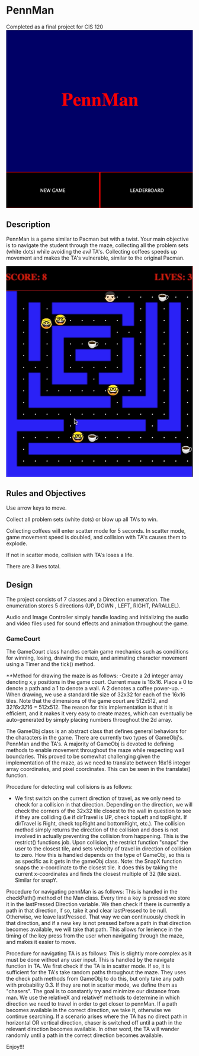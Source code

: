 # PennMan

Completed as a final project for CIS 120 
![Menu Png](files/images/menu.png)

## Description

PennMan is a game similar to Pacman but with a twist. Your main objective is to navigate the student through the maze, collecting all the problem sets (white dots) while avoiding the *evil* TA's. Collecting coffees speeds up movement and makes the TA's vulnerable, similar to the original Pacman. 

![Demo Gif](files/images/coffeeDemo.gif)


## Rules and Objectives
Use arrow keys to move. 

Collect all problem sets (white dots) or blow up all TA's to win. 

Collecting coffees will enter scatter mode for 5 seconds. In scatter mode, game movement 
speed is doubled, and collision with TA's causes them to explode. 

If not in scatter mode, collision with TA's loses a life.

There are 3 lives total. 

## Design

The project consists of  7 classes and a Direction enumeration. 
The enumeration stores 5 directions (UP, DOWN , LEFT, RIGHT, PARALLEL). 

Audio and Image Controller simply handle loading and initializing the audio and video files used for sound effects and animation throughout the game. 

### GameCourt

The GameCourt class handles certain game mechanics such as conditions for winning, losing,
drawing the maze, and animating character movement using a Timer and the tick() method. 

**Method for drawing the maze is as follows: 
-Create a 2d integer array denoting x,y positions in the game court. Current maze is 16x16. Place a 0 to
denote a path and a 1 to denote a wall. A 2 denotes a coffee power-up. 
-When drawing, we use a standard tile size of 32x32 for each of the 16x16 tiles. Note that the
dimensions of the game court are 512x512, and 32*16x32*16 = 512x512. The reason for this
implementation is that it is efficient, and it makes it very easy to create mazes, which can 
eventually be auto-generated by simply placing  numbers throughout the 2d array. 

The GameObj class is an abstract class that defines general behaviors for the characters in the 
game. There are currently two types of GameObj's. PennMan and the TA's. 
A majority of GameObj is devoted to defining methods to enable movement throughout the maze while
respecting wall boundaries. This proved to be somewhat challenging given the implementation of
the maze, as we  need to translate between 16x16 integer array coordinates, and pixel coordinates.
This can be seen in the translate() function. 

Procedure for detecting wall collisions is as follows: 
- We first switch on the current direction of travel, as we only need to check for a collision
in that direction. Depending on the direction, we will check the corners of the 32x32 tile closest
to the wall in question to see if they are colliding (i.e if dirTravel is UP, check topLeft and
topRight. If dirTravel is Right, check topRight and bottomRight, etc.). The collision method 
simply returns the direction of the collision and does is not involved in actually preventing the 
collision from happening. This is the restrict() functions job. Upon collision, the restrict function
"snaps" the user to the closest tile, and sets  velocity  of travel in direction of collision 
to zero. How this is handled depends on the type of GameObj, so this is as specific as it gets
in the gameObj class. 
Note: the SnapX function snaps the x-coordinate to the closest tile. it does this by taking the 
current x-coordinates and finds the closest multiple of 32 (tile size). Similar for snapY. 

Procedure for navigating pennMan is as follows: 
This is handled in the checkPath() method of the Man class. Every time a key is pressed we store it
in the lastPressed Direction variable. We then check if there is currently a path in that 
direction, if so, take it and clear lastPressed to be null. Otherwise, we leave lastPressed. That
way we can continuously check in that direction, and if a new key is not pressed before a 
path in that direction becomes available, we will take that path. This allows for lenience in the
timing of the key press from the user when navigating through the maze, and makes it easier to move.

Procedure for navigating TA is  as follows:
This is slightly more complex as it must be done without any user input. 
This is handled by the navigate function in TA. We first check if the TA is in scatter mode. If
so, it is sufficient for the TA's take random paths throughout the maze. They uses the check path
methods from GameObj to do this, but only take any path with probability 0.3. If they are 
not in scatter mode, we  define them as "chasers". The goal is to constantly try and 
minimize our distance from  man. We use the relativeX and relativeY methods to  determine in 
which direction we need to travel in order to get closer to pennMan. If a path becomes available
in the correct direction, we take it, otherwise we continue searching. If a scenario arises where
the TA has no direct path in horizontal OR vertical direction, chaser is switched off until a path
in the relevant direction becomes available. In other word, the TA will wander randomly until a 
path in the correct direction becomes available. 

Enjoy!!!
